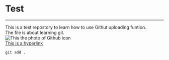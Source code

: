 # Test 
---
This is a test repostory to learn how to use Githut uploading funtion. <br>
The file is about learning git. <br>
![This the photo of Github icon](https://cdn-icons-png.flaticon.com/512/25/25231.png)<br>
[This is a hyperlink](https://www.google.com/url?sa=i&url=https%3A%2F%2Fwww.flaticon.com%2Ffree-icon%2Fgithub-logo_25231&psig=AOvVaw3BwOA3isVcf8WrZMKWxlbw&ust=1739690305502000&source=images&cd=vfe&opi=89978449&ved=0CBEQjRxqFwoTCOC5pseRxYsDFQAAAAAdAAAAABAJ)<br>
```
git add .   
```
